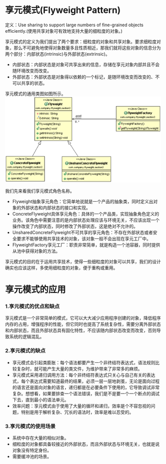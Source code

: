 # 享元模式(Flyweight Pattern) 
定义：Use sharing to support large numbers of fine-grained objects efficiently.(使用共享对象可有效地支持大量的细粒度的对象。)  

享元模式的定义为我们提出了两个要求：细粒度的对象和共享对象。要求细粒度对象，那么不可避免地使得对象数量多且性质相近，那我们就将这些对象的信息分为两个部分：内部状态(intrinsic)与外部状态(extrinsic)。

- 内部状态：内部状态是对象可共享出来的信息，存储在享元对象内部并且不会随环境改变而改变。
- 外部状态：外部状态是对象得以依赖的一个标记，是随环境改变而改变的、不可以共享的状态。


 享元模式的通用类图如图所示。  
![Alt text](flyweight.gif "享元模式类图")


我们先来看我们享元模式角色名称。

- Flyweight抽象享元角色：它简单地说就是一个产品的抽象类，同时定义出对象的外部状态和内部状态的接口和实现。
- ConcreteFlyweight具体享元角色：具体的一个产品类，实现抽象角色定义的业务。该角色中需要注意的是内部状态处理应该与环境无关，不应该出现一个操作改变了内部状态，同时修改了外部状态，这是绝对不允许的。
- UnsharedConcreteFlyweight不可共享的享元角色：不存在外部状态或者安全要求不能够使用共享技术的对象，该对象一般不会出现在享元工厂中。
- FlyweightFactory享元工厂：职责非常简单，就是构造一个池容器，同时提供从池中获得对象的方法。

享元模式的目的在于运用共享技术，使得一些细粒度的对象可以共享，我们的设计确实也应该这样，多使用细粒度的对象，便于重构或重用。  


# 享元模式的应用
### 1.享元模式的优点和缺点
享元模式是一个非常简单的模式，它可以大大减少应用程序创建的对象，降低程序内存的占用，增强程序的性能，但它同时也提高了系统复杂性，需要分离外部状态和内部状态，而且外部状态具有固化特性，不应该随内部状态改变而改变，否则导致系统的逻辑混乱。  


### 2.享元模式的缺点 
 * 享元模式会引起类膨胀：每个语法都要产生一个非终结符表达式，语法规则比较复杂时，就可能产生大量的类文件，为维护带来了非常多的麻烦。
 * 享元模式采用递归调用方法：每个非终结符表达式只关心与自己有关的表达式，每个表达式需要知道最终的结果，必须一层一层地剥茧，无论是面向过程的语言还是面向对象的语言，递归都是在必要条件下使用的，它导致调试非常复杂。想想看，如果要排查一个语法错误，我们是不是要一个一个断点的调试下去，直到最小的语法单元。
 * 效率问题：享元模式由于使用了大量的循环和递归，效率是个不容忽视的问题，特别是用于解析复杂、冗长的语法时，效率是难以忍受的。  


### 3.享元模式的使用场景
 * 系统中存在大量的相似对象。
 * 细粒度的对象都具备较接近的外部状态，而且外部状态与环境无关，也就是说对象没有特定身份。
 * 需要缓冲池的场景。